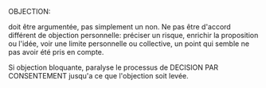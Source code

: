 OBJECTION: 

doit être argumentée, pas simplement un non. Ne pas être d'accord différent de objection personnelle: préciser un risque, enrichir la proposition ou l'idée, voir une limite personnelle ou collective, un point qui semble ne pas avoir été pris en compte.

Si objection bloquante, paralyse le processus de DECISION PAR CONSENTEMENT jusqu'a ce que l'objection soit levée.